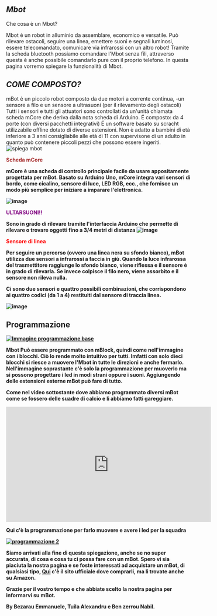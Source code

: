 ## *Mbot*
Che cosa è un Mbot?


Mbot è un robot in alluminio da assemblare, economico e versatile. Può rilevare ostacoli, seguire una linea, emettere suoni e segnali luminosi, essere telecomandato, comunicare via infrarossi con un altro robot!
Tramite la scheda bluetooth possiamo comandare l'Mbot senza fili, attraverso questa è anche possibile comandarlo pure con il proprio telefono.
In questa pagina vorremo spiegare la funzionalità di Mbot.


## *COME COMPOSTO?*

mBot è un piccolo robot composto da due motori a corrente continua, 
-un sensore a filo e un sensore a ultrasuoni (per il rilevamento degli ostacoli)
Tutti i sensori e tutti gli attuatori sono controllati da un'unità  chiamata scheda mCore che deriva dalla nota scheda di Arduino. 
É composto:
 da 4 porte (con diversi pacchetti integrativi)
É un software basato su scracht utilizzabile offline dotato di diverse estensioni. Non è adatto a bambini di età inferiore a 3 anni consigliabile alle età di 11 con supervisone di un adulto in quanto può contenere piccoli pezzi che possono essere ingeriti.
![spiega mbot](https://user-images.githubusercontent.com/102225228/161949140-18825c2a-165e-4cce-8eeb-551fc8ecc8f1.jpg)



<b>
  <span style="color:brown">  Scheda mCore </span>
  <b>

mCore è una scheda di controllo principale facile da usare appositamente progettata per mBot. Basato su Arduino Uno, mCore integra vari sensori di bordo, come cicalino, sensore di luce, LED RGB, ecc., che fornisce un modo più semplice per iniziare a imparare l'elettronica.

![image](https://user-images.githubusercontent.com/102225228/160809503-b69ec555-6f94-4275-a18d-8dab5bb0e8f6.png)


<b>
  <span style="color:purple">  ULTARSUONI!! </span>
  <b>

Sono in grado di rilevare tramite l'interfaccia Arduino che permette di rilevare o trovare oggetti fino a 3/4 metri di distanza
![image](https://user-images.githubusercontent.com/102225228/160808366-ecb01783-d8d5-47be-a2fe-6cd9e0cb5071.png)

<b>
  <span style="color:red">  Sensore di linea </span>
  <b>
  
  Per seguire un percorso (ovvero una linea nera su sfondo bianco), mBot utilizza due sensori a infrarossi a faccia in giù. Quando la luce infrarossa del trasmettitore raggiunge lo sfondo bianco, viene riflessa e il sensore è in grado di rilevarla. Se invece colpisce il filo nero, viene assorbito e il sensore non rileva nulla.
   
   Ci sono due sensori e quattro possibili combinazioni, che corrispondono ai quattro codici (da 1 a 4) restituiti dal sensore di traccia linea.
   
    


![image](https://user-images.githubusercontent.com/102225018/161950790-8626c2ec-5b3f-4769-90d8-0dad367b804f.png)

    
     
  
    
## Programmazione
  [![Immagine programmazione base](https://user-images.githubusercontent.com/102225018/164216622-a88e0153-ffc9-4e9b-a7eb-01bcdf2ccfc6.png)](https://user-images.githubusercontent.com/102225018/164216622-a88e0153-ffc9-4e9b-a7eb-01bcdf2ccfc6.png)
   
   Mbot Può essere programmato con mBlock, quindi come nell'immagine con i blocchi. Ciò lo rende molto intuitivo per tutti. Imfatti con solo dieci blocchi si riesce a muovere l'Mbot in tutte le direzioni e anche fermarlo. Nell'immagine soprastante c'è solo la programmazione per muoverlo ma si possono progettare i  led in modi strani oppure i suoni. Aggiungendo delle estensioni esterne mBot può fare di tutto.
   
   Come nel video sottostante dove abbiamo programmato diversi mBot come se fossero delle suadre di calcio e li abbiamo fatti gareggiare. 
  
    
    

    

    
    
    
    
    
    
    

  <iframe width="560" height="315" src="https://www.youtube.com/embed/EKV9ozuJ7LI" title="YouTube video player" frameborder="0" allow="accelerometer; autoplay; clipboard-write; encrypted-media; gyroscope; picture-in-picture" allowfullscreen></iframe>
   
   Qui c'è la programmazione per farlo muovere e avere i led per la squadra
    
 
[![programmazione 2](https://user-images.githubusercontent.com/102225018/165496878-377a5e34-8f1b-4bbd-b249-4f5f2857cfa1.png)](https://user-images.githubusercontent.com/102225018/165496878-377a5e34-8f1b-4bbd-b249-4f5f2857cfa1.png)
   
   Siamo arrivati alla fine di questa spiegazione, anche se no super accurata, di cosa e cosa tu ci possa fare con un mBot.
   Spero vi sia piaciuta la nostra pagina e se foste interessati ad acquistare un mBot, di qualsiasi tipo, [Qui](https://www.makeblock.com/) c'è il sito ufficiale dove comprarli, ma li trovate anche su Amazon.
   
   Grazie per il vostro tempo e che abbiate scelto la nostra pagina per informarvi su mBot.
   
   
 By Bezarau Emmanuele, Tuila Alexandru e Ben zerrou Nabil.                                                                                                          

    

